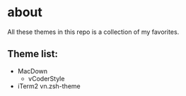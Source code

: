 # about

All these themes in this repo is a collection of my favorites.

## Theme list:

* MacDown
  * vCoderStyle
* iTerm2
  vn.zsh-theme
